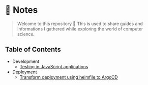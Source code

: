 # 📝 Notes

> Welcome to this repository 👋 This is used to share guides and informations I gathered while exploring the world of computer science.

## Table of Contents

- Development
  - [Testing in JavaScript applications](development/javascript/testing.md)
- Deployment
  - [Transform deployment using helmfile to ArgoCD](deployment/helmfile-to-argocd.md)
